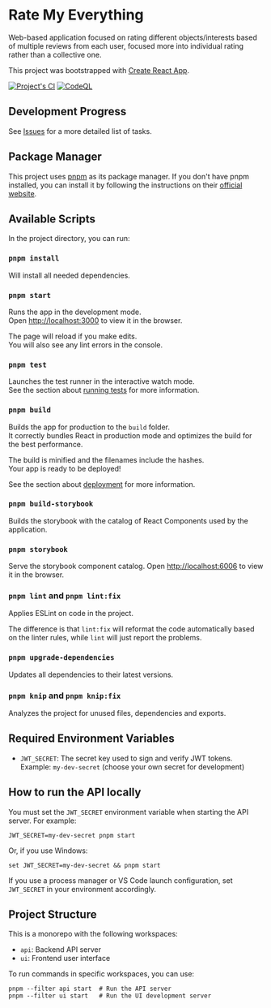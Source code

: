 # Rate My Everything

Web-based application focused on rating different objects/interests based of multiple reviews from each user, focused more into individual rating rather than a collective one.

This project was bootstrapped with [Create React App](https://github.com/facebook/create-react-app).

[![Project's CI](https://github.com/cristiadu/rate-my-everything/actions/workflows/ci.yml/badge.svg)](https://github.com/cristiadu/rate-my-everything/actions/workflows/ci.yml)
[![CodeQL](https://github.com/cristiadu/rate-my-everything/actions/workflows/codeql-analysis.yml/badge.svg)](https://github.com/cristiadu/rate-my-everything/actions/workflows/codeql-analysis.yml)

## Development Progress
See [Issues](https://github.com/cristiadu/rate-my-everything/issues) for a more detailed list of tasks.

## Package Manager

This project uses [pnpm](https://pnpm.io/) as its package manager. If you don't have pnpm installed, you can install it by following the instructions on their [official website](https://pnpm.io/installation).

## Available Scripts

In the project directory, you can run:

### `pnpm install`
Will install all needed dependencies.

### `pnpm start`

Runs the app in the development mode.\
Open [http://localhost:3000](http://localhost:3000) to view it in the browser.

The page will reload if you make edits.\
You will also see any lint errors in the console.

### `pnpm test`

Launches the test runner in the interactive watch mode.\
See the section about [running tests](https://facebook.github.io/create-react-app/docs/running-tests) for more information.

### `pnpm build`

Builds the app for production to the `build` folder.\
It correctly bundles React in production mode and optimizes the build for the best performance.

The build is minified and the filenames include the hashes.\
Your app is ready to be deployed!

See the section about [deployment](https://facebook.github.io/create-react-app/docs/deployment) for more information.

### `pnpm build-storybook`

Builds the storybook with the catalog of React Components used by the application.

### `pnpm storybook`

Serve the storybook component catalog.
Open [http://localhost:6006](http://localhost:6006) to view it in the browser.

### `pnpm lint` and `pnpm lint:fix`

Applies ESLint on code in the project.

The difference is that `lint:fix` will reformat the code automatically based on the linter rules, while `lint` will just report the problems.

### `pnpm upgrade-dependencies`

Updates all dependencies to their latest versions.

### `pnpm knip` and `pnpm knip:fix`

Analyzes the project for unused files, dependencies and exports.

## Required Environment Variables

- `JWT_SECRET`: The secret key used to sign and verify JWT tokens. Example: `my-dev-secret` (choose your own secret for development)

## How to run the API locally

You must set the `JWT_SECRET` environment variable when starting the API server. For example:

```
JWT_SECRET=my-dev-secret pnpm start
```

Or, if you use Windows:

```
set JWT_SECRET=my-dev-secret && pnpm start
```

If you use a process manager or VS Code launch configuration, set `JWT_SECRET` in your environment accordingly.

## Project Structure

This is a monorepo with the following workspaces:

- `api`: Backend API server
- `ui`: Frontend user interface

To run commands in specific workspaces, you can use:

```
pnpm --filter api start  # Run the API server
pnpm --filter ui start   # Run the UI development server
```
